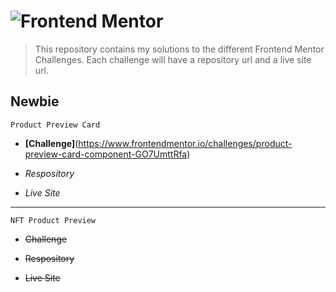 # ![Frontend Mentor](https://www.frontendmentor.io/static/images/logo-desktop.svg) 

> This repository contains my solutions to the different Frontend Mentor Challenges. Each challenge will have a repository url and a live site url.  

## Newbie

```
Product Preview Card
```

- **[Challenge]**(https://www.frontendmentor.io/challenges/product-preview-card-component-GO7UmttRfa)

- *Respository*

- *Live Site*

---
```
NFT Product Preview
```

- ~~Challenge~~

- ~~Respository~~

- ~~Live Site~~
